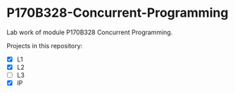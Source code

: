 # P170B328-Concurrent-Programming

Lab work of module P170B328 Concurrent Programming.

Projects in this repository:
- [x] L1
- [x] L2
- [ ] L3
- [x] IP
